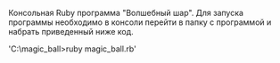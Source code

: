 Консольная Ruby программа "Волшебный шар".
Для запуска программы необходимо в консоли перейти в папку с программой и набрать 
приведенный ниже код. 

'C:\magic_ball>ruby magic_ball.rb'
